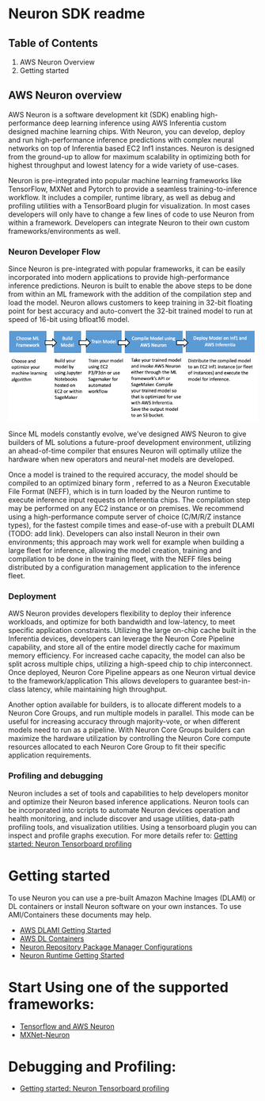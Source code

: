 # Neuron SDK readme

## Table of Contents

1. AWS Neuron Overview
2. Getting started

## AWS Neuron overview

AWS Neuron is a software development kit (SDK) enabling high-performance deep learning inference using AWS Inferentia custom designed machine learning chips. With Neuron, you can develop, deploy and run high-performance inference predictions with complex neural networks on top of Inferentia based EC2 Inf1 instances. Neuron is designed from the ground-up to allow for maximum scalability in optimizing both for highest throughput and lowest latency for a wide variety of use-cases.

Neuron is pre-integrated into popular machine learning frameworks like TensorFlow, MXNet and Pytorch to provide a seamless training-to-inference workflow. It includes a compiler, runtime library, as well as debug and profiling utilities with a TensorBoard plugin for visualization. In most cases developers will only have to change a few lines of code to use Neuron from within a framework. Developers can integrate Neuron to their own custom frameworks/environments as well.


### Neuron Developer Flow

Since Neuron is pre-integrated with popular frameworks, it can be easily incorporated into modern applications to provide high-performance inference predictions. Neuron is built to enable the above steps to be done from within an ML framework with the addition of the compilation step and load the model. Neuron allows customers to keep training in 32-bit floating point for best accuracy and auto-convert the 32-bit trained model to run at speed of 16-bit using bfloat16 model.

![image devflow](./misc/images/devflow.png)

Since ML models constantly evolve, we’ve designed AWS Neuron to give builders of ML solutions a future-proof development environment, utilizing an ahead-of-time compiler that ensures Neuron will optimally utilize the hardware when new operators and neural-net models are developed.

Once a model is trained to the required accuracy, the model should be compiled to an optimized binary form , referred to as a Neuron Executable File Format (NEFF), which is in turn loaded by the Neuron runtime to execute inference input requests on Inferentia chips. The compilation step may be performed on any EC2 instance or on premises. We recommend using a high-performance compute server of choice (C/M/R/Z instance types), for the fastest compile times and ease-of-use with a prebuilt DLAMI (TODO: add link).  Developers can also install Neuron in their own environments; this approach may work well for example when building a large fleet for inference, allowing the model creation, training and compilation to be done in the training fleet, with the NEFF files being distributed by a configuration management application to the inference fleet.

### Deployment 

AWS Neuron provides developers flexibility to deploy their inference workloads, and optimize for both bandwidth and low-latency, to meet specific application constraints. Utilizing the large on-chip cache built in the Inferentia devices, developers can leverage the Neuron Core Pipeline capability, and store all of the entire model directly cache for maximum memory efficiency. For increased cache capacity, the model can also be split across multiple chips, utilizing a high-speed chip to chip interconnect. Once deployed, Neuron Core Pipeline appears as one Neuron virtual device to the framework/application This allows developers to guarantee best-in-class latency, while maintaining high throughput.

Another option available for builders, is to allocate different models to a Neuron Core Groups, and run multiple models in parallel. This mode can be useful for increasing accuracy through majority-vote, or when different models need to run as a pipeline. With Neuron Core Groups builders can maximize the hardware utilization by controlling the Neuron Core compute resources allocated to each Neuron Core Group to fit  their specific application requirements.
 

### Profiling and debugging

Neuron includes a set of tools and capabilities to help developers monitor and optimize their Neuron based inference applications. Neuron tools can be incorporated into scripts to automate Neuron devices operation and health monitoring, and include discover and usage utilities, data-path profiling tools, and visualization utilities. Using a tensorboard plugin you can inspect and profile graphs execution. For more details refer to: [Getting started: Neuron Tensorboard profiling](./docs/getting-started-tensorboard-neuron.md)


# Getting started

To use Neuron you can use a pre-built Amazon Machine Images (DLAMI) or DL containers or install Neuron software on your own instances. To use AMI/Containers these documents may help.

* [AWS DLAMI Getting Started](https://docs.aws.amazon.com/dlami/latest/devguide/gs.html)
* [AWS DL Containers](https://docs.aws.amazon.com/dlami/latest/devguide/deep-learning-containers-ec2.html)
* [Neuron Repository Package Manager Configurations](./docs/guide-repo-config.md)
* [Neuron Runtime Getting Started](./docs/getting-started-neuron-rtd.md)

# Start Using one of the supported frameworks:

* [Tensorflow and AWS Neuron](./docs/tutorial-tensorflow-neuron-compile-infer.md)
* [MXNet-Neuron](./docs/tutorial-mxnet-neuron-compile-infer.md)


# Debugging and Profiling:
* [Getting started: Neuron Tensorboard profiling](./docs/getting-started-tensorboard-neuron.md)





